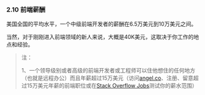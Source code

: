 ### 2.10 前端薪酬

美国全国的平均水平，一个中级前端开发者的薪酬在6.5万美元到10万美元之间。

当然，对于刚刚进入前端领域的新人来说，大概是40K美元，这取决于你工作的地点和经验。

> 注：
>
> 1、一个领导级别或者高级的前端开发者或工程师可以住他想住的任何地方（也就是远程办公）而且年薪超过15万美元（访问[angel.co](https://angel.co/jobs)、注册、留意超过15万美元年薪的前端职位或在[Stack Overflow Jobs](https://stackoverflow.com/jobs?q=front-end&sort=y)测试你的薪水范围）

